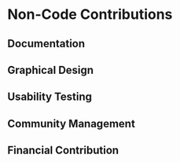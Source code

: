 # Non-Code Contributions

## Documentation

## Graphical Design

## Usability Testing

## Community Management

## Financial Contribution
